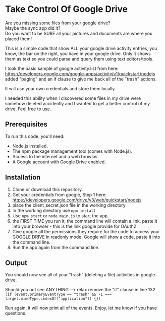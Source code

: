 
# Take Control Of Google Drive
Are you missing some files from your google drive?  
Maybe the sync app did it?  
Do you want to be SURE all your pictures and documents are where you placed them!

This is a simple code that show ALL your google drive activity entries, you know, the bar on the right, you have in your google drive.
Only it shows them as text so you could parse and query them using text editors/tools.

I took the basic sample of google activity.list from here:  
https://developers.google.com/google-apps/activity/v1/quickstart/nodejs   
added "paging" and an if clause to give me back all of the "trash" actions.

It will use your own credentials and store them locally.

I needed this ability when I discovered some files in my drive were somehow deleted accidently and I wanted to get a better control of my drive.
Feel free to use.

## Prerequisites

To run this code, you'll need:

* Node.js installed.
* The npm package management tool (comes with Node.js).
* Access to the internet and a web browser.
* A Google account with Google Drive enabled.


## Installation
1. Clone or download this repository.
2. Get your credentials from google, Step 1 here: https://developers.google.com/drive/v3/web/quickstart/nodejs
3. place the client_secret.json file in the working directory
4. In the working directory use ```npm install```
5. Use ```npm start``` or ```node main.js``` to start the app.
6. the FIRST TIME you run it, the command line will contain a link, paste it into your browser - this is the link google provide for OAuth2
7. Give google all the permissions they require for the code to access your GOOGLE DRIVE in readonly mode.  Google will show a code, paste it into the command line.
8. Run the app again from the command line.

## Output
You should now see all of your "trash" (deleting a file) activities in google drive.  

Should you not see ANYTHING --> relax 
remove the "if" clause in line 132  
```(if (event.primaryEventType == "trash" && -1 === target.mimeType.indexOf("application")) {})``` 

Run again, it will now print all of the events.
Enjoy, let me know if you have questions.
